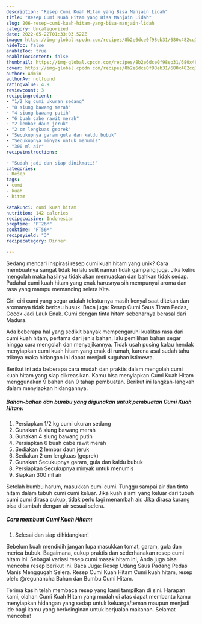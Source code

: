 ```yaml
---
description: "Resep Cumi Kuah Hitam yang Bisa Manjain Lidah"
title: "Resep Cumi Kuah Hitam yang Bisa Manjain Lidah"
slug: 206-resep-cumi-kuah-hitam-yang-bisa-manjain-lidah
category: Uncategorized
date: 2022-05-22T01:33:03.522Z
image: https://img-global.cpcdn.com/recipes/8b2e6dce0f98eb31/680x482cq70/cumi-kuah-hitam-foto-resep-utama.jpg
hideToc: false
enableToc: true
enableTocContent: false
thumbnail: https://img-global.cpcdn.com/recipes/8b2e6dce0f98eb31/680x482cq70/cumi-kuah-hitam-foto-resep-utama.jpg
cover: https://img-global.cpcdn.com/recipes/8b2e6dce0f98eb31/680x482cq70/cumi-kuah-hitam-foto-resep-utama.jpg
author: Admin
authorAv: notfound
ratingvalue: 4.9
reviewcount: 3
recipeingredient:
- "1/2 kg cumi ukuran sedang"
- "8 siung bawang merah"
- "4 siung bawang putih"
- "6 buah cabe rawit merah"
- "2 lembar daun jeruk"
- "2 cm lengkuas geprek"
- "Secukupnya garam gula dan kaldu bubuk"
- "Secukupnya minyak untuk menumis"
- "300 ml air"
recipeinstructions:

- "Sudah jadi dan siap dinikmati!"
categories:
- Resep
tags:
- cumi
- kuah
- hitam

katakunci: cumi kuah hitam 
nutrition: 142 calories
recipecuisine: Indonesian
preptime: "PT26M"
cooktime: "PT56M"
recipeyield: "3"
recipecategory: Dinner

---
```





Sedang mencari inspirasi resep cumi kuah hitam yang unik? Cara membuatnya sangat tidak terlalu sulit namun tidak gampang juga. Jika keliru mengolah maka hasilnya tidak akan memuaskan dan bahkan tidak sedap. Padahal cumi kuah hitam yang enak harusnya sih mempunyai aroma dan rasa yang mampu memancing selera Kita.





Ciri-ciri cumi yang segar adalah teksturnya masih kenyal saat ditekan dan aromanya tidak berbau busuk. Baca juga: Resep Cumi Saus Tiram Pedas, Cocok Jadi Lauk Enak. Cumi dengan tinta hitam sebenarnya berasal dari Madura.

Ada beberapa hal yang sedikit banyak mempengaruhi kualitas rasa dari cumi kuah hitam, pertama dari jenis bahan, lalu pemilihan bahan segar hingga cara mengolah dan menyajikannya. Tidak usah pusing kalau hendak menyiapkan cumi kuah hitam yang enak di rumah, karena asal sudah tahu triknya maka hidangan ini dapat menjadi suguhan istimewa.






Berikut ini ada beberapa cara mudah dan praktis dalam mengolah cumi kuah hitam yang siap dikreasikan. Kamu bisa menyiapkan Cumi Kuah Hitam menggunakan 9 bahan dan 0 tahap pembuatan. Berikut ini langkah-langkah dalam menyiapkan hidangannya.

<!--inarticleads1-->

##### Bahan-bahan dan bumbu yang digunakan untuk pembuatan Cumi Kuah Hitam:

1. Persiapkan 1/2 kg cumi ukuran sedang
1. Gunakan 8 siung bawang merah
1. Gunakan 4 siung bawang putih
1. Persiapkan 6 buah cabe rawit merah
1. Sediakan 2 lembar daun jeruk
1. Sediakan 2 cm lengkuas (geprek)
1. Gunakan Secukupnya garam, gula dan kaldu bubuk
1. Persiapkan Secukupnya minyak untuk menumis
1. Siapkan 300 ml air


Setelah bumbu harum, masukkan cumi cumi. Tunggu sampai air dan tinta hitam dalam tubuh cumi cumi keluar. Jika kuah alami yang keluar dari tubuh cumi cumi dirasa cukup, tidak perlu lagi menambah air. Jika dirasa kurang bisa ditambah dengan air sesuai selera. 

<!--inarticleads2-->

##### Cara membuat Cumi Kuah Hitam:


1. Selesai dan siap dihidangkan!

Sebelum kuah mendidih jangan lupa masukkan tomat, garam, gula dan merica bubuk. Bagaimana, cukup praktis dan sederhanakan resep cumi hitam ini. Sebagai variasi resep cumi masak hitam ini, Anda juga bisa mencoba resep berikut ini. Baca Juga: Resep Udang Saus Padang Pedas Manis Menggugah Selera. Resep Cumi Kuah Hitam Cumi kuah hitam, resep oleh: @regunancha Bahan dan Bumbu Cumi Hitam. 

Terima kasih telah membaca resep yang kami tampilkan di sini. Harapan kami, olahan Cumi Kuah Hitam yang mudah di atas dapat membantu kamu menyiapkan hidangan yang sedap untuk keluarga/teman maupun menjadi ide bagi kamu yang berkeinginan untuk berjualan makanan. Selamat mencoba!
